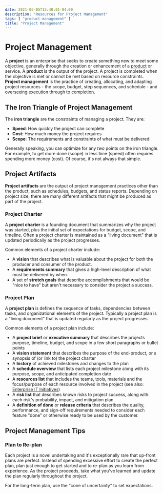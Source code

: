 ```yaml
---
date: 2021-06-05T15:40:01-04:00
description: "Resources for Project Management"
tags: [ "product-management" ]
title: "Project Management"
---
```


# Project Management

A **project** is an enterprise that seeks to create something new to meet some objective, generally through the creation or enhancement of a [product](product-management.md) or service. A **product** is the output of the project. A project is completed when the objective is met or cannot be met based on resource constraints. **Project management** is the practice of creating, allocating, and adapting project resources - the scope, budget, step sequences, and schedule - and overseeing execution through to completion.

## The Iron Triangle of Project Management

The **iron triangle** are the constraints of managing a project. They are:

* **Speed**: How quickly the project can complete
* **Cost**: How much money the project requires
* **Scope**: The requirements and constraints of what must be delivered

Generally speaking, you can optimize for any _two_ points on the iron triangle. For example, to get more done (scope) in less time (speed) often requires spending more money (cost). Of course, it's not always that simple.

## Project Artifacts

**Project artifacts** are the output of project management practices other than the product, such as schedules, budgets, and status reports. Depending on project size, there are many different artifacts that might be produced as part of the project.

### Project Charter

A **project charter** is a founding document that summarizes why the project was started, plus the initial set of expectations for budget, scope, and timeline. Often a project charter is maintained as a "living document" that is updated periodically as the project progresses.

Common elements of a project charter include:

* A **vision** that describes what is valuable about the project for both the producer and consumer of the product.
* A **requirements summary** that gives a high-level description of what must be delivered by when.
* A set of **stretch goals** that describe accomplishments that would be "nice to have" but aren't necessary to consider the project a success.

### Project Plan

A **project plan** is defines the sequence of tasks, dependencies between tasks, and organizational elements of the project. Typically a project plan is a "living document" that is updated regularly as the project progresses.

Common elements of a project plan include:

* A **project brief** or **executive summary** that describes the projects purpose, timeline, budget, and scope in a few short paragraphs or bullet points
* A **vision statement** that describes the purpose of the end-product, or a synopsis of (or link to) the project charter
* A **history** of achieved milestones and changes to the plan
* A **schedule overview** that lists each project milestone along with its purpose, scope, and anticipated completion date
* A **resources list** that includes the teams, tools, materials and the focus/purpose of each resource involved in the project (see also: [Enterprise IT Initiatives](enterprise-it-initiatives.md))
* A **risk list** that describes known risks to project success, along with each risk's probability, impact, and mitigation plan
* A **definition of done** or **release criteria** that describes the quality, performance, and sign-off requirements needed to consider each feature "done" or otherwise ready to be used by the customer.

## Project Management Tips

### Plan to Re-plan

Each project is a novel undertaking and it's exceptionally rare that up-front plans are perfect. Instead of spending excessive effort to create the perfect plan, plan just enough to get started and to re-plan as you learn from experience. As the project proceeds, take what you've learned and update the plan regularly throughout the project. 

For the long-term plan, use the "cone of uncertainty" to set expectations.

<!-- TODO: Cone of uncertainty article -->